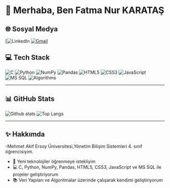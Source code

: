 # 👋 Merhaba, Ben Fatma Nur KARATAŞ

## 🌐 Sosyal Medya
[![LinkedIn](https://www.linkedin.com/in/fatma-nur-k-62a800253/)
[![Gmail](https://img.shields.io/badge/Gmail-D14836?style=for-the-badge&logo=gmail&logoColor=white)](mailto:nurkaratass26@gmail.com)

## 💻 Tech Stack
![C](https://img.shields.io/badge/C-00599C?style=for-the-badge&logo=c&logoColor=white)
![Python](https://img.shields.io/badge/Python-3670A0?style=for-the-badge&logo=python&logoColor=ffdd54)
![NumPy](https://img.shields.io/badge/NumPy-013243?style=for-the-badge&logo=numpy&logoColor=white)
![Pandas](https://img.shields.io/badge/Pandas-150458?style=for-the-badge&logo=pandas&logoColor=white)
![HTML5](https://img.shields.io/badge/HTML5-E34F26?style=for-the-badge&logo=html5&logoColor=white)
![CSS3](https://img.shields.io/badge/CSS3-1572B6?style=for-the-badge&logo=css3&logoColor=white)
![JavaScript](https://img.shields.io/badge/JavaScript-323330?style=for-the-badge&logo=javascript&logoColor=F7DF1E)
![MS SQL](https://img.shields.io/badge/MS_SQL-CC2927?style=for-the-badge&logo=microsoft-sql-server&logoColor=white)
![Algorithms](https://img.shields.io/badge/Algorithms-FF6F00?style=for-the-badge&logo=dependabot&logoColor=white)

---

## 📊 GitHub Stats
![Github stats](https://github-readme-stats.vercel.app/api?username=FATMANUR_KULLANICI_ADIN&show_icons=true&theme=radical)
![Top Langs](https://github-readme-stats.vercel.app/api/top-langs/?username=FATMANUR_KULLANICI_ADIN&layout=compact&theme=radical)

---

## ✨ Hakkımda
-Mehmet Akif Ersoy Üniversitesi,Yönetim Bilişim Sistemleri 4. sınıf öğrencisiyim.
- 🚀 Yeni teknolojiler öğrenmeye istekliyim  
- 💻 C, Python, NumPy, Pandas, HTML5, CSS3, JavaScript ve MS SQL ile projeler geliştiriyorum  
- 📚 Veri Yapıları ve Algoritmalar üzerinde çalışarak kendimi geliştiriyorum
